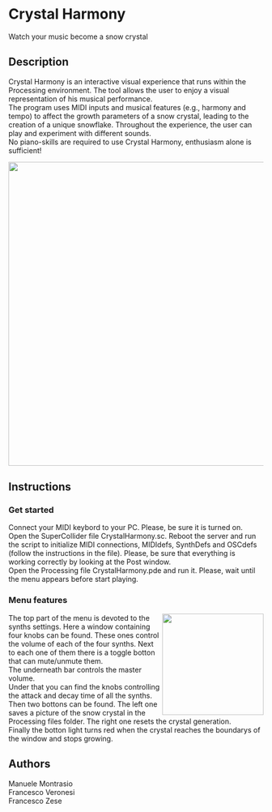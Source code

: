 # Crystal Harmony
Watch your music become a snow crystal

## Description
Crystal Harmony is an interactive visual experience that runs within the Processing environment. The tool allows the user to enjoy a visual representation of his musical performance.\
The program uses MIDI inputs and musical features (e.g., harmony and tempo) to affect the growth parameters of a snow crystal, leading to the creation of a unique snowflake. Throughout the experience, the user can play and experiment with different sounds.\
No piano-skills are required to use Crystal Harmony, enthusiasm alone is sufficient!

<p align="center">
<img class= "center" src="https://github.com/manuelemontrasio/CrystalHarmony/assets/93670319/df633331-1058-4029-bdab-9a9cb83155c8" width="600">

  
## Instructions
### Get started
Connect your MIDI keybord to your PC. Please, be sure it is turned on.\
Open the SuperCollider file CrystalHarmony.sc. Reboot the server and run the script to initialize MIDI connections, MIDIdefs, SynthDefs and OSCdefs (follow the instructions in the file). Please, be sure that everything is working correctly by looking at the Post window.\
Open the Processing file CrystalHarmony.pde and run it. Please, wait until the menu appears before start playing.

### Menu features

<img align="right" src="https://github.com/manuelemontrasio/CrystalHarmony/assets/93670319/991f9e86-161c-4f0d-a079-b244002c6227" width="200"/>
The top part of the menu is devoted to the synths settings. Here a window containing four knobs can be found. These ones control the volume of each of the four synths. Next to each one of them there is a toggle botton that can mute/unmute them.<br>
The underneath bar controls the master volume.<br>
Under that you can find the knobs controlling the attack and decay time of all the synths.<br>
Then two bottons can be found. The left one saves a picture of the snow crystal in the Processing files folder. The right one resets the crystal generation.<br>
Finally the botton light turns red when the crystal reaches the boundarys of the window and stops growing.



## Authors
Manuele Montrasio\
Francesco Veronesi\
Francesco Zese
